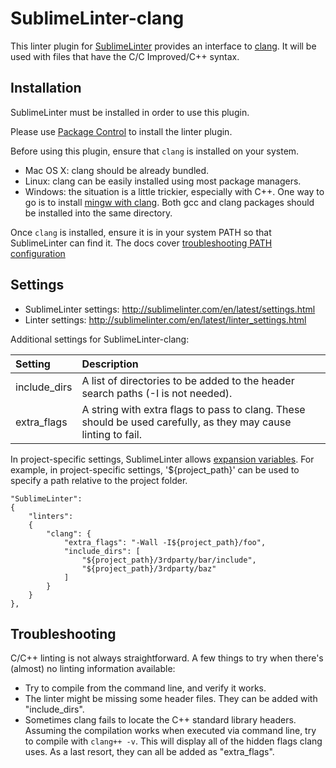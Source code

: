 SublimeLinter-clang
=========================

This linter plugin for [SublimeLinter](https://github.com/SublimeLinter/SublimeLinter3) provides an interface to [clang](http://clang.llvm.org/).
It will be used with files that have the C/C Improved/C++ syntax.

## Installation
SublimeLinter must be installed in order to use this plugin.

Please use [Package Control](https://packagecontrol.io) to install the linter plugin.

Before using this plugin, ensure that `clang` is installed on your system.
- Mac OS X: clang should be already bundled.
- Linux: clang can be easily installed using most package managers.
- Windows: the situation is a little trickier, especially with C++. One way to go is to install [mingw with clang](http://sourceforge.net/projects/mingw-w64/files/Toolchains%20targetting%20Win64/Personal%20Builds/rubenvb/). Both gcc and clang packages should be installed into the same directory.

Once `clang` is installed, ensure it is in your system PATH so that SublimeLinter can find it.
The docs cover [troubleshooting PATH configuration](http://sublimelinter.com/en/latest/troubleshooting.html#finding-a-linter-executable)

## Settings
- SublimeLinter settings: http://sublimelinter.com/en/latest/settings.html
- Linter settings: http://sublimelinter.com/en/latest/linter_settings.html

Additional settings for SublimeLinter-clang:

|Setting|Description|
|:------|:----------|
|include_dirs|A list of directories to be added to the header search paths (-I is not needed).|
|extra_flags|A string with extra flags to pass to clang. These should be used carefully, as they may cause linting to fail.|

In project-specific settings, SublimeLinter allows [expansion variables](http://sublimelinter.readthedocs.io/en/latest/settings.html#settings-expansion). For example, in project-specific settings, '${project_path}' can be used to specify a path relative to the project folder.
```
"SublimeLinter":
{
    "linters":
    {
        "clang": {
            "extra_flags": "-Wall -I${project_path}/foo",
            "include_dirs": [
                "${project_path}/3rdparty/bar/include",
                "${project_path}/3rdparty/baz"
            ]
        }
    }
},
```

## Troubleshooting
C/C++ linting is not always straightforward. A few things to try when there's (almost) no linting information available:
- Try to compile from the command line, and verify it works.
- The linter might be missing some header files. They can be added with "include_dirs".
- Sometimes clang fails to locate the C++ standard library headers.
Assuming the compilation works when executed via command line, try to compile with `clang++ -v`.
This will display all of the hidden flags clang uses. As a last resort, they can all be added as "extra_flags".

